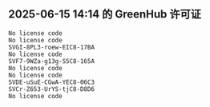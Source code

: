## 2025-06-15 14:14 的 GreenHub 许可证
```
No license code
No license code
SVGI-8PL3-roew-EIC8-17BA
No license code
SVF7-9WZa-g13g-S5C8-165A
No license code
No license code
SVDE-uSuE-CGwA-YEC8-06C3
SVCr-Z653-UrYS-tjC8-D8D6
No license code
```
